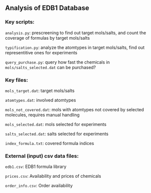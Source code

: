 ## Analysis of EDB1 Database

### Key scripts:

`analysis.py`: prescreening to find out target mols/salts, and count the coverage of formulas by target mols/salts

`typification.py`: analyze the atomtypes in target mols/salts, find out representitive ones for experiments

`query_purchase.py`: query how fast the chemicals in `mols/salts_selected.dat` can be purchased?

### Key files:

`mols_target.dat`: target mols/salts

`atomtypes.dat`: involved atomtypes

`mols_not_covered.dat`: mols with atomtypes not covered by selected molecules, requires manual handling

`mols_selected.dat`: mols selected for experiments

`salts_selected.dat`: salts selected for experiments

`index_formula.txt`: covered formula indices

### External (input) csv data files:

`edb1.csv`: EDB1 formula library

`prices.csv`: Availability and prices of chemicals

`order_info.csv`: Order availability


